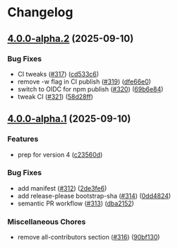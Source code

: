 # Changelog

## [4.0.0-alpha.2](https://github.com/bgub/eta/compare/eta-v4.0.0-alpha.1...eta-v4.0.0-alpha.2) (2025-09-10)


### Bug Fixes

* CI tweaks ([#317](https://github.com/bgub/eta/issues/317)) ([cd533c6](https://github.com/bgub/eta/commit/cd533c63a1f03919a68145cb4cdb09a3346e53fa))
* remove -w flag in CI publish ([#319](https://github.com/bgub/eta/issues/319)) ([dfe66e0](https://github.com/bgub/eta/commit/dfe66e022f1763264fe12ce9cc885d85437560ae))
* switch to OIDC for npm publish ([#320](https://github.com/bgub/eta/issues/320)) ([69b6e84](https://github.com/bgub/eta/commit/69b6e8447f6a6f2a3c1923d6ccc521a7a7a37693))
* tweak CI ([#321](https://github.com/bgub/eta/issues/321)) ([58d28ff](https://github.com/bgub/eta/commit/58d28ff6d0b49ce6e7e344e7eb77f00e4937b686))

## [4.0.0-alpha.1](https://github.com/bgub/eta/compare/eta-v3.5.0...eta-v4.0.0-alpha.1) (2025-09-10)


### Features

* prep for version 4 ([c23560d](https://github.com/bgub/eta/commit/c23560debc876aa78725d88b9300c81c92b0a5f4))


### Bug Fixes

* add manifest ([#312](https://github.com/bgub/eta/issues/312)) ([2de3fe6](https://github.com/bgub/eta/commit/2de3fe6716e284963040d282d21605abe4dd273a))
* add release-please bootstrap-sha ([#314](https://github.com/bgub/eta/issues/314)) ([0dd4824](https://github.com/bgub/eta/commit/0dd48248a2737899600084626425b53bfc166130))
* semantic PR workflow ([#313](https://github.com/bgub/eta/issues/313)) ([dba2152](https://github.com/bgub/eta/commit/dba215257c7c286c2fdb84cfc8b055457c56754e))


### Miscellaneous Chores

* remove all-contributors section ([#316](https://github.com/bgub/eta/issues/316)) ([90bf130](https://github.com/bgub/eta/commit/90bf1309ae90b16ee03fbf95b8845c3ceef653e9))
